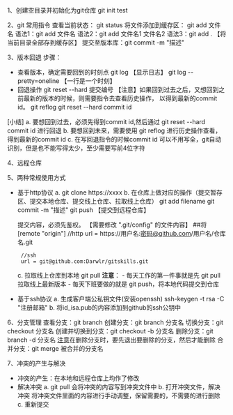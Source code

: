 1、创建空目录并初始化为git仓库
git init test

2、git 常用指令
查看当前状态： git status
将文件添加到缓存区： git add 文件名
	语法1：git add 文件名
	语法2：git add 文件名1 文件名2
	语法3：git add .	【将当前目录全部存到缓存区】
提交至版本库：git commit -m "描述"

3、版本回退
步骤：
 - 查看版本，确定需要回到的时刻点
	git log	【显示日志】
	git log --pretty=oneline	【一行是一个时刻】
 - 回退操作
	git reset --hard 提交编号
【注意】如果回到过去之后，又想回到之前最新的版本的时候，则需要指令去查看历史操作，
以得到最新的commit id。
	git reflog
	git reset --hard commit id

[小结]
 a. 要想回到过去，必须先得到commit id,然后通过 git reset --hard commit id 进行回退
 b. 要想回到未来，需要使用 git reflog 进行历史操作查看，得到最新的commit id
 c. 在写回退指令的时候commit id 可以不用写全，git自动识别，但是也不能写得太少，至少需要写前4位字符
 
4、远程仓库

5、两种常规使用方式
 - 基于http协议
   a. git clone https://xxxx
   b. 在仓库上做对应的操作（提交暂存区、提交本地仓库、提交线上仓库、拉取线上仓库）
		git add filename
		git commit -m "描述"
		git push  【提交到远程仓库】
			
	[注意]:在首次往线上仓库提交内容时出现了403的致命错误，原因是不是任何人都可以往线上仓库
	提交内容，必须先鉴权。
	 【需要修改 ".git/config" 的文件内容】
	 ##将
	 [remote "origin"]
		//http
		url = https://用户名:密码@github.com/用户名/仓库名.git
		
		//ssh
		url = git@github.com:Darwlr/gitskills.git
		
	c. 拉取线上仓库到本地
		git pull
		**注意**：
		 - 每天工作的第一件事就是先 git pull 拉取线上最新版本
		 - 每天下班要做的就是 git push，将本地代码提交到仓库
	
	
 - 基于ssh协议
	a. 生成客户端公私钥文件(安装openssh)
		ssh-keygen -t rsa -C "注册邮箱"
	b. 将id_isa.pub的内容添加到github的ssh公钥中
	
	
6、分支管理
查看分支：git branch
创建分支：git branch 分支名
切换分支：git checkout 分支名
创建并切换到分支：git checkout -b 分支名
删除分支：git branch -d 分支名
	[注意]在删除分支时，要先退出要删除的分支，然后才能删除
合并分支：git merge 被合并的分支名


7、冲突的产生与解决
- 冲突的产生：在本地和远程仓库上均作了修改
- 解决冲突
 a. git pull
	会将冲突的内容写到冲突文件中
 b. 打开冲突文件，解决冲突
	将冲突文件里面的内容进行手动调整，保留需要的，不需要的进行删除
 c. 重新提交
























	